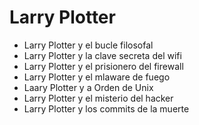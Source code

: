 # Larry Plotter

- Larry Plotter y el bucle filosofal
- Larry Plotter y la clave secreta del wifi
- Larry Plotter y el prisionero del firewall
- Larry Plotter y el mlaware de fuego
- Laary Plotter y a Orden de Unix
- Larry Plotter y el misterio del hacker
- Larry Plotter y los commits de la muerte

